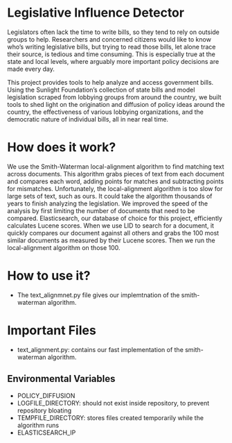 # Legislative Influence Detector

Legislators often lack the time to write bills, so they tend to rely on outside groups to help. Researchers and concerned citizens would like to know who’s writing legislative bills, but trying to read those bills, let alone trace their source, is tedious and time consuming. This is especially true at the state and local levels, where arguably more important policy decisions are made every day.

This project provides tools to help analyze and access government bills. Using the Sunlight Foundation’s collection of state bills and model legislation scraped from lobbying groups from around the country, we built tools to shed light on the origination and diffusion of policy ideas around the country, the effectiveness of various lobbying organizations, and the democratic nature of individual bills, all in near real time.

# How does it work?

We use the Smith-Waterman local-alignment algorithm to find matching text across documents. This algorithm grabs pieces of text from each document and compares each word, adding points for matches and subtracting points for mismatches. Unfortunately, the local-alignment algorithm is too slow for large sets of text, such as ours. It could take the algorithm thousands of years to finish analyzing the legislation. We improved the speed of the analysis by first limiting the number of documents that need to be compared. Elasticsearch, our database of choice for this project, efficiently calculates Lucene scores. When we use LID to search for a document, it quickly compares our document against all others and grabs the 100 most similar documents as measured by their Lucene scores. Then we run the local-alignment algorithm on those 100.

# How to use it?

* The text_alignmnet.py file gives our implemtnation of the smith-waterman algorithm.

# Important Files

* text_alignment.py: contains our fast implementation of the smith-waterman algorithm.

## Environmental Variables
* POLICY_DIFFUSION
* LOGFILE_DIRECTORY: should not exist inside repository, to prevent repository bloating
* TEMPFILE_DIRECTORY: stores files created temporarily while the algorithm runs
* ELASTICSEARCH_IP
 
